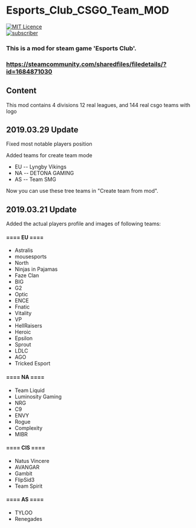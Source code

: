# Esports_Club_CSGO_Team_MOD
[![MIT Licence](https://badges.frapsoft.com/os/mit/mit.svg?v=103)](https://opensource.org/licenses/mit-license.php)   
[![subscriber](https://img.shields.io/badge/subscribers-500+-brightgreen.svg)](https://steamcommunity.com/sharedfiles/filedetails/?id=1684871030)
### This is a mod for steam game 'Esports Club'. 
### https://steamcommunity.com/sharedfiles/filedetails/?id=1684871030

## Content
This mod contains 4 divisions 12 real leagues, and 144 real csgo teams with logo 
## 2019.03.29 Update
Fixed most notable players position

Added teams for create team mode

+ EU -- Lyngby Vikings<br/>
+ NA -- DETONA GAMING<br/>
+ AS -- Team SMG<br/>

Now you can use these tree teams in "Create team from mod".

## 2019.03.21 Update
Added the actual players profile and images of following teams:

#### ==== EU ====
+ Astralis
+ mousesports
+ North
+ Ninjas in Pajamas
+ Faze Clan
+ BIG
+ G2
+ Optic
+ ENCE
+ Fnatic
+ Vitality
+ VP
+ HellRaisers
+ Heroic
+ Epsilon
+ Sprout
+ LDLC
+ AGO
+ Tricked Esport

#### ==== NA ====
+ Team Liquid
+ Luminosity Gaming
+ NRG
+ C9
+ ENVY
+ Rogue
+ Complexity
+ MIBR

#### ==== CIS ====
+ Natus Vincere
+ AVANGAR
+ Gambit
+ FlipSid3
+ Team Spirit

#### ==== AS ====
+ TYLOO
+ Renegades

